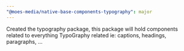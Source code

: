 ```yaml
---
"@moes-media/native-base-components-typography": major
---
```


Created the typography package, this package will hold components related to everything TypoGraphy related ie: captions, headings, paragraphs, ...
